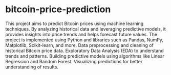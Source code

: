 # bitcoin-price-prediction
This project aims to predict Bitcoin prices using machine learning techniques. By analyzing historical data and leveraging predictive models, it provides insights into price trends and helps forecast future values. The project is implemented using Python and libraries such as Pandas, NumPy, Matplotlib, Scikit-learn, and more.
Data preprocessing and cleaning of historical Bitcoin price data.
Exploratory Data Analysis (EDA) to understand trends and patterns.
Building predictive models using algorithms like Linear Regression and Random Forest.
Visualizing predictions for better understanding of results.
